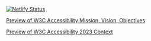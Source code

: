 [![Netlify Status](https://api.netlify.com/api/v1/badges/ef0441b4-e316-47ea-9961-e769a5c4407e/deploy-status)](https://app.netlify.com/sites/wai-mission/deploys)

[Preview of W3C Accessibility Mission, Vision, Objectives](https://wai-mission.netlify.app/draft/)

[Preview of W3C Accessibility 2023 Context](https://wai-mission.netlify.app/2023/)
